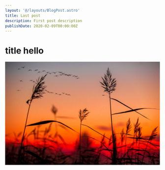 ```yaml
---
layout: '@/layouts/BlogPost.astro'
title: Last post
description: First post description
publishDate: 2020-02-09T00:00:00Z
---
```


# title hello

![Random image](/src/images/random.jpeg)
